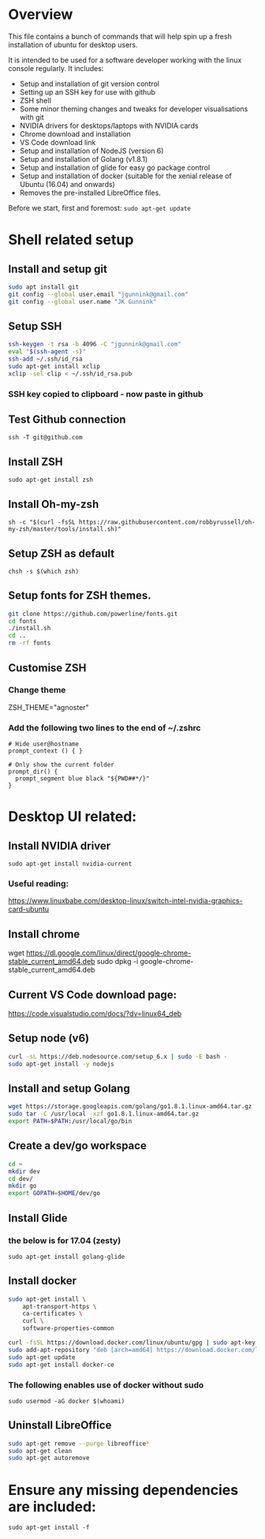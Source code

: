 # Overview
This file contains a bunch of commands that will help spin up a fresh installation of ubuntu for desktop users.

It is intended to be used for a software developer working with the linux console regularly.
It includes:
- Setup and installation of git version control
- Setting up an SSH key for use with github
- ZSH shell
- Some minor theming changes and tweaks for developer visualisations with git
- NVIDIA drivers for desktops/laptops with NVIDIA cards
- Chrome download and installation
- VS Code download link
- Setup and installation of NodeJS (version 6)
- Setup and installation of Golang (v1.8.1)
- Setup and installation of glide for easy go package control
- Setup and installation of docker (suitable for the xenial release of Ubuntu (16.04) and onwards)
- Removes the pre-installed LibreOffice files.

Before we start, first and foremost:
`sudo apt-get update`

# Shell related setup
## Install and setup git
```bash
sudo apt install git
git config --global user.email "jgunnink@gmail.com"
git config --global user.name "JK Gunnink"
```

## Setup SSH
```bash
ssh-keygen -t rsa -b 4096 -C "jgunnink@gmail.com"
eval "$(ssh-agent -s)"
ssh-add ~/.ssh/id_rsa
sudo apt-get install xclip
xclip -sel clip < ~/.ssh/id_rsa.pub
```
### SSH key copied to clipboard - now paste in github

## Test Github connection
`ssh -T git@github.com`

## Install ZSH
`sudo apt-get install zsh`
## Install Oh-my-zsh
`sh -c "$(curl -fsSL https://raw.githubusercontent.com/robbyrussell/oh-my-zsh/master/tools/install.sh)"`

## Setup ZSH as default
`chsh -s $(which zsh)`

## Setup fonts for ZSH themes.
```bash
git clone https://github.com/powerline/fonts.git
cd fonts
./install.sh
cd ..
rm -rf fonts
```

## Customise ZSH
### Change theme
ZSH_THEME="agnoster"

### Add the following two lines to the end of ~/.zshrc
```
# Hide user@hostname
prompt_context () { }

# Only show the current folder
prompt_dir() {
  prompt_segment blue black "${PWD##*/}"
}
```

# Desktop UI related:
## Install NVIDIA driver
`sudo apt-get install nvidia-current`
### Useful reading:
https://www.linuxbabe.com/desktop-linux/switch-intel-nvidia-graphics-card-ubuntu

## Install chrome
wget https://dl.google.com/linux/direct/google-chrome-stable_current_amd64.deb
sudo dpkg -i google-chrome-stable_current_amd64.deb

## Current VS Code download page:
https://code.visualstudio.com/docs/?dv=linux64_deb

## Setup node (v6)
```bash
curl -sL https://deb.nodesource.com/setup_6.x | sudo -E bash -
sudo apt-get install -y nodejs
```

## Install and setup Golang
```bash
wget https://storage.googleapis.com/golang/go1.8.1.linux-amd64.tar.gz
sudo tar -C /usr/local -xzf go1.8.1.linux-amd64.tar.gz
export PATH=$PATH:/usr/local/go/bin
```

## Create a dev/go workspace
```bash
cd ~
mkdir dev
cd dev/
mkdir go
export GOPATH=$HOME/dev/go
```

## Install Glide
### the below is for 17.04 (zesty)
`sudo apt-get install golang-glide`

## Install docker
```bash
sudo apt-get install \
    apt-transport-https \
    ca-certificates \
    curl \
    software-properties-common
```
```bash
curl -fsSL https://download.docker.com/linux/ubuntu/gpg | sudo apt-key add -
sudo add-apt-repository "deb [arch=amd64] https://download.docker.com/linux/ubuntu xenial stable"
sudo apt-get update
sudo apt-get install docker-ce
```
### The following enables use of docker without sudo
`sudo usermod -aG docker $(whoami)`

## Uninstall LibreOffice
```bash
sudo apt-get remove --purge libreoffice*
sudo apt-get clean
sudo apt-get autoremove
```

# Ensure any missing dependencies are included:
`sudo apt-get install -f`